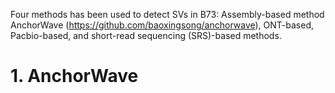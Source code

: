 Four methods has been used to detect SVs in B73: Assembly-based method AnchorWave (https://github.com/baoxingsong/anchorwave), ONT-based, Pacbio-based, and short-read sequencing (SRS)-based methods. 

# 1. AnchorWave
